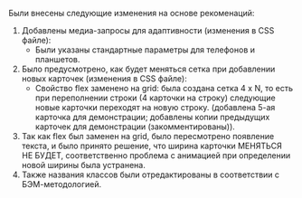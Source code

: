 Были внесены следующие изменения на основе рекоменаций:
1. Добавлены медиа-запросы для адаптивности (изменения в CSS файле):
   - Были указаны стандартные параметры для телефонов и планшетов.
2. Было предусмотрено, как будет меняться сетка при добавлении новых карточек (изменения в CSS файле):
   - Свойство flex заменено на grid: была создана сетка 4 x N, то есть при переполнении строки (4 карточки на строку) следующие новые карточки переходят на новую строку.
   (добавлена 5-ая карточка для демонстрации; добавлены копии предыдущих карточек для демонстрации (закомментированы)).
3. Так как flex был заменен на grid, было пересмотрено появление текста, и было принято решение, что ширина карточки МЕНЯТЬСЯ НЕ БУДЕТ, соответственно проблема с анимацией
   при определении новой ширины была устранена.
4. Также названия классов были отредактированы в соответствии с БЭМ-методологией.

